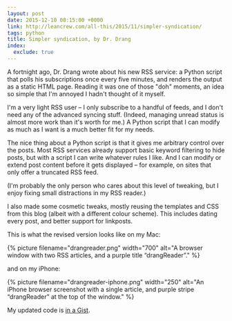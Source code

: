 ```yaml
---
layout: post
date: 2015-12-10 08:15:00 +0000
link: http://leancrew.com/all-this/2015/11/simpler-syndication/
tags: python
title: Simpler syndication, by Dr. Drang
index:
  exclude: true
---
```


A fortnight ago, Dr. Drang wrote about his new RSS service: a Python script that polls his subscriptions once every five minutes, and renders the output as a static HTML page.
Reading it was one of those "doh" moments, an idea so simple that I'm annoyed I hadn't thought of it myself.

I'm a very light RSS user – I only subscribe to a handful of feeds, and I don't need any of the advanced syncing stuff.  (Indeed, managing unread status is almost more work than it's worth for me.)  A Python script that I can modify as much as I want is a much better fit for my needs.

The nice thing about a Python script is that it gives me arbitrary control over the posts.  Most RSS services already support basic keyword filtering to hide posts, but with a script I can write whatever rules I like.  And I can modify or extend post content before it gets displayed – for example, on sites that only offer a truncated RSS feed.

(I'm probably the only person who cares about this level of tweaking, but I enjoy fixing small distractions in my RSS reader.)

I also made some cosmetic tweaks, mostly reusing the templates and CSS from this blog (albeit with a different colour scheme).  This includes dating every post, and better support for linkposts.

This is what the revised version looks like on my Mac:

{%
  picture
  filename="drangreader.png"
  width="700"
  alt="A browser window with two RSS articles, and a purple title “drangReader”."
%}

and on my iPhone:

{%
  picture
  filename="drangreader-iphone.png"
  width="250"
  alt="An iPhone browser screenshot with a single article, and purple stripe “drangReader” at the top of the window."
%}

My updated code is [in a Gist](https://gist.github.com/alexwlchan/01cec115a6f51d35ab26).